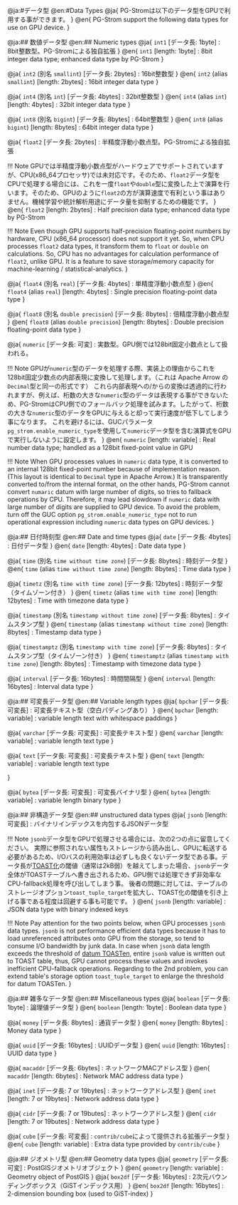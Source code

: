@ja:#データ型
@en:#Data Types
@ja{
PG-Stromは以下のデータ型をGPUで利用する事ができます。
}
@en{
PG-Strom support the following data types for use on GPU device.
}

@ja:## 数値データ型
@en:## Numeric types
@ja{
`int1` [データ長: 1byte]
:   8bit整数型。PG-Stromによる独自拡張
}
@en{
`int1` [length: 1byte]
:   8bit integer data type; enhanced data type by PG-Strom
}

@ja{
`int2` (別名 `smallint`)  [データ長: 2bytes]
:   16bit整数型
}
@en{
`int2` (alias `smallint`)  [length: 2bytes]
:   16bit integer data type
}

@ja{
`int4` (別名 `int`)  [データ長: 4bytes]
:   32bit整数型
}
@en{
`int4` (alias `int`)  [length: 4bytes]
:   32bit integer data type
}

@ja{
`int8` (別名 `bigint`)  [データ長: 8bytes]
:   64bit整数型
}
@en{
`int8` (alias `bigint`)  [length: 8bytes]
:   64bit integer data type
}

@ja{
`float2`  [データ長: 2bytes]
:   半精度浮動小数点型。PG-Stromによる独自拡張

!!! Note
    GPUでは半精度浮動小数点型がハードウェアでサポートされていますが、CPU(x86_64プロセッサ)では未対応です。そのため、`float2`データ型をCPUで処理する場合には、これを一度`float`や`double`型に変換した上で演算を行います。そのため、GPUのように`float2`の方が演算速度で有利という事はありません。機械学習や統計解析用途にデータ量を抑制するための機能です。
}
@en{
`float2`  [length: 2bytes]
:   Half precision data type; enhanced data type by PG-Strom

!!! Note
    Even though GPU supports half-precision floating-point numbers by hardware, CPU (x86_64 processor) does not support it yet. So, when CPU processes `float2` data types, it transform them to `float` or `double` on calculations. So, CPU has no advantages for calculation performance of `float2`, unlike GPU. It is a feature to save storage/memory capacity for machine-learning / statistical-analytics. 
}

@ja{
`float4` (別名 `real`) [データ長: 4bytes]
:   単精度浮動小数点型
}
@en{
`float4` (alias `real`) [length: 4bytes]
:   Single precision floating-point data type
}

@ja{
`float8` (別名 `double precision`) [データ長: 8bytes]
:   倍精度浮動小数点型
}
@en{
`float8` (alias `double precision`) [length: 8bytes]
:   Double precision floating-point data type
}

@ja{
`numeric` [データ長: 可変]
:   実数型。GPU側では128bit固定小数点として扱われる。

!!! Note
    GPUが`numeric`型のデータを処理する際、実装上の理由からこれを128bit固定少数点の内部表現に変換して処理します。（これは Apache Arrow の`Decimal`型と同一の形式です）
    これら内部表現への/からの変換は透過的に行われますが、例えば、桁数の大きな`numeric`型のデータは表現する事ができないため、PG-StromはCPU側でのフォールバック処理を試みます。したがって、桁数の大きな`numeric`型のデータをGPUに与えると却って実行速度が低下してしまう事になります。
    これを避けるには、GUCパラメータ`pg_strom.enable_numeric_type`を使用して`numeric`データ型を含む演算式をGPUで実行しないように設定します。
}
@en{
`numeric` [length: variable]
:   Real number data type; handled as a 128bit fixed-point value in GPU

!!! Note
    When GPU processes values in `numeric` data type, it is converted to an internal 128bit fixed-point number because of implementation reason. (This layout is identical to `Decimal` type in Apache Arrow.)
    It is transparently converted to/from the internal format, on the other hands, PG-Strom cannot convert `numaric` datum with large number of digits, so tries to fallback operations by CPU. Therefore, it may lead slowdown if `numeric` data with large number of digits are supplied to GPU device.
    To avoid the problem, turn off the GUC option `pg_strom.enable_numeric_type` not to run operational expression including `numeric` data types on GPU devices.
}

@ja:## 日付時刻型
@en:## Date and time types
@ja{
`date` [データ長: 4bytes]
:   日付データ型
}
@en{
`date` [length: 4bytes]
:   Date data type
}

@ja{
`time` (別名 `time without time zone`) [データ長: 8bytes]
:   時刻データ型
}
@en{
`time` (alias `time without time zone`) [length: 8bytes]
:   Time data type
}

@ja{
`timetz` (別名 `time with time zone`) [データ長: 12bytes]
:   時刻データ型（タイムゾーン付き）
}
@en{
`timetz` (alias `time with time zone`) [length: 12bytes]
:   Time with timezone data type
}

@ja{
`timestamp` (別名 `timestamp without time zone`) [データ長: 8bytes]
:   タイムスタンプ型
}
@en{
`timestamp` (alias `timestamp without time zone`) [length: 8bytes]
:   Timestamp data type
}

@ja{
`timestamptz` (別名 `timestamp with time zone`) [データ長: 8bytes]
:   タイムスタンプ型（タイムゾーン付き）
}
@en{
`timestamptz` (alias `timestamp with time zone`) [length: 8bytes]
:   Timestamp with timezone data type
}

@ja{
`interval` [データ長: 16bytes]
:   時間間隔型
}
@en{
`interval` [length: 16bytes]
:   Interval data type
}

@ja:## 可変長データ型
@en:## Variable length types
@ja{
`bpchar` [データ長: 可変長]
:   可変長テキスト型（空白パディングあり）
}
@en{
`bpchar` [length: variable]
:   variable length text with whitespace paddings
}

@ja{
`varchar` [データ長: 可変長]
:   可変長テキスト型
}
@en{
`varchar` [length: variable]
:   variable length text type
}

@ja{
`text` [データ長: 可変長]
:   可変長テキスト型
}
@en{
`text` [length: variable]
:   variable length text type

}

@ja{
`bytea` [データ長: 可変長]
:   可変長バイナリ型
}
@en{
`bytea` [length: variable]
:   variable length binary type
}

@ja:## 非構造データ型
@en:## unstructured data types
@ja{
`jsonb` [length: 可変長]
:   バイナリインデックスを内包するJSONデータ型

!!! Note
    `jsonb`データ型をGPUで処理させる場合には、次の2つの点に留意してください。
    実際に参照されない属性もストレージから読み出し、GPUに転送する必要があるため、I/Oバスの利用効率は必ずしも良くないデータ型である事。データ長が[TOAST化](https://www.postgresql.jp/document/current/html/storage-toast.html)の閾値（通常は2kB弱）を越えてしまった場合、`jsonb`データ全体がTOASTテーブルへ書き出されるため、GPU側では処理できず非効率なCPU-fallback処理を呼び出してしまう事。
    後者の問題に対しては、テーブルのストレージオプション`toast_tuple_target`を拡大し、TOAST化の閾値を引き上げる事である程度は回避する事も可能です。
}
@en{
`jsonb` [length: variable]
:   JSON data type with binary indexed keys

!!! Note
    Pay attention for the two points below, when GPU processes `jsonb` data types.
    `jsonb` is not performance efficient data types because it has to load unreferenced attributes onto GPU from the storage, so tend to consume I/O bandwidth by junk data.
    In case when `jsonb` data length exceeds the threshold of [datum TOASTen](https://www.postgresql.org/docs/current/storage-toast.html), entire `jsonb` value is written out to TOAST table, thus, GPU cannot process these values and invokes inefficient CPU-fallback operations.
    Regarding to the 2nd problem, you can extend table's storage option `toast_tuple_target` to enlarge the threshold for datum TOASTen.
}

@ja:## 雑多なデータ型
@en:## Miscellaneous types
@ja{
`boolean` [データ長: 1byte]
:   論理値データ型
}
@en{
`boolean` [length: 1byte]
:   Boolean data type
}

@ja{
`money` [データ長: 8bytes]
:   通貨データ型
}
@en{
`money` [length: 8bytes]
:   Money data type
}

@ja{
`uuid`  [データ長: 16bytes]
:   UUIDデータ型
}
@en{
`uuid`  [length: 16bytes]
:   UUID data type
}

@ja{
`macaddr` [データ長: 6bytes]
:   ネットワークMACアドレス型
}
@en{
`macaddr` [length: 6bytes]
:   Network MAC address data type
}

@ja{
`inet` [データ長: 7 or 19bytes]
:   ネットワークアドレス型
}
@en{
`inet` [length: 7 or 19bytes]
:   Network address data type
}

@ja{
`cidr` [データ長: 7 or 19butes]
:   ネットワークアドレス型
}
@en{
`cidr` [length: 7 or 19butes]
:   Network address data type
}

@ja{
`cube` [データ長: 可変長]
:   `contrib/cube`によって提供される拡張データ型
}
@en{
`cube` [length: variable]
:   Extra data type provided by `contrib/cube`
}

<!--
@ja:## 範囲型
@en:## Range data types
@ja{
`int4range` [データ長: 14bytes]
:   32bit整数値範囲型
}
@en{
`int4range` [length: 14bytes]
:   Range type of 32bit integer
}

@ja{
`int8range` [データ長: 22bytes]
:   64bit整数値範囲型
}
@en{
`int8range` [length: 22bytes]
:   Range type of 64bit integer
}

@ja{
`tsrange` [データ長: 22bytes]
:   タイムスタンプ範囲型
}
@en{
`tsrange` [length: 22bytes]
:   Range type of timestamp data
}

@ja{
`tstzrange` [データ長: 22bytes]
:   タイムゾーン付きタイムスタンプ範囲型
}
@en{
`tstzrange` [length: 22bytes]
:   Range type of timestamp with timezone data
}

@ja{
`daterange` [データ長: 14bytes]
:   日付データ範囲型
}
@en{
`daterange` [length: 14bytes]
:   Range type of date type
}
-->

@ja:## ジオメトリ型
@en:## Geometry data types
@ja{
`geometry` [データ長: 可変]
:   PostGISジオメトリオブジェクト
}
@en{
`geometry` [length: variable]
:   Geometry object of PostGIS
}
@ja{
`box2df` [データ長: 16bytes]
:   2次元バウンディングボックス（GiSTインデックス用）
}
@en{
`box2df` [length: 16bytes]
:   2-dimension bounding box (used to GiST-index)
}


